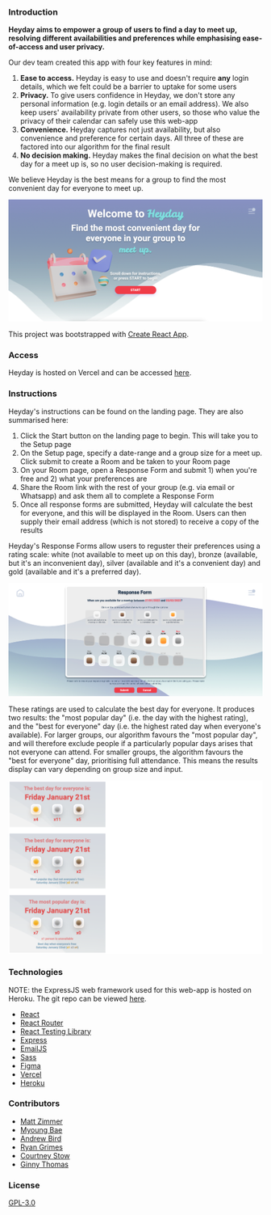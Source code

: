 ### Introduction

**Heyday aims to empower a group of users to find a day to meet up, resolving different availabilities and preferences while emphasising ease-of-access and user privacy.**

Our dev team created this app with four key features in mind:

1. **Ease to access.** Heyday is easy to use and doesn't require **any** login details, which we felt could be a barrier to uptake for some users
2. **Privacy.** To give users confidence in Heyday, we don't store any personal information (e.g. login details or an email address). We also keep users' availability private from other users, so those who value the privacy of their calendar can safely use this web-app
3. **Convenience.** Heyday captures not just availability, but also convenience and preference for certain days. All three of these are factored into our algorithm for the final result
4. **No decision making.** Heyday makes the final decision on what the best day for a meet up is, so no user decision-making is required.

We believe Heyday is the best means for a group to find the most convenient day for everyone to meet up.

![Heyday](./media/heydayScreenshot.png)

This project was bootstrapped with [Create React App](https://github.com/facebook/create-react-app).

### Access

Heyday is hosted on Vercel and can be accessed [here](https://heyday.vercel.app/).

### Instructions

Heyday's instructions can be found on the landing page. They are also summarised here:

1. Click the Start button on the landing page to begin. This will take you to the Setup page
2. On the Setup page, specify a date-range and a group size for a meet up. Click submit to create a Room and be taken to your Room page
3. On your Room page, open a Response Form and submit 1) when you're free and 2) what your preferences are
4. Share the Room link with the rest of your group (e.g. via email or Whatsapp) and ask them all to complete a Response Form
5. Once all response forms are submitted, Heyday will calculate the best for everyone, and this will be displayed in the Room. Users can then supply their email address (which is not stored) to receive a copy of the results

Heyday's Response Forms allow users to reguster their preferences using a rating scale: white (not available to meet up on this day), bronze (available, but it's an inconvenient day), silver (available and it's a convenient day) and gold (available and it's a preferred day).

![Heyday Response Form](./media/heydayResponseForm.png)

These ratings are used to calculate the best day for everyone. It produces two results: the "most popular day" (i.e. the day with the highest rating), and the "best for everyone" day (i.e. the highest rated day when everyone's available). For larger groups, our algorithm favours the "most popular day", and will therefore exclude people if a particularly popular days arises that not everyone can attend. For smaller groups, the algorithm favours the "best for everyone" day, prioritising full attendance. This means the results display can vary depending on group size and input.

![Heyday Results](./media/heydayResults.png)

### Technologies

NOTE: the ExpressJS web framework used for this web-app is hosted on Heroku. The git repo can be viewed [here](https://github.com/Zimmja/Anon-Express).

- [React](https://reactjs.org/)
- [React Router](https://reactrouter.com/)
- [React Testing Library](https://testing-library.com/)
- [Express](https://expressjs.com/)
- [EmailJS](https://www.emailjs.com/?src=email-footer)
- [Sass](https://sass-lang.com/)
- [Figma](https://www.figma.com/)
- [Vercel](https://vercel.com/about)
- [Heroku](https://www.heroku.com/about)

### Contributors

- [Matt Zimmer](https://github.com/Zimmja)
- [Myoung Bae](https://github.com/mhbae-dev)
- [Andrew Bird](https://github.com/AndyBird88)
- [Ryan Grimes](https://github.com/RPGrimes)
- [Courtney Stow](https://github.com/Court534)
- [Ginny Thomas](https://github.com/ginnyamazed)

### License

[GPL-3.0](https://choosealicense.com/licenses/gpl-3.0/)
